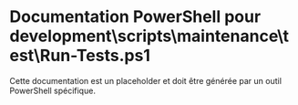 # Documentation PowerShell pour development\scripts\maintenance\test\Run-Tests.ps1

Cette documentation est un placeholder et doit être générée par un outil PowerShell spécifique.
